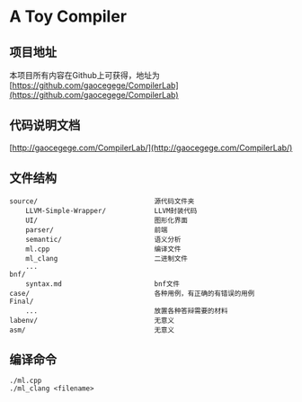# A Toy Compiler

## 项目地址

本项目所有内容在Github上可获得，地址为[https://github.com/gaocegege/CompilerLab](https://github.com/gaocegege/CompilerLab)

## 代码说明文档

[http://gaocegege.com/CompilerLab/](http://gaocegege.com/CompilerLab/)

## 文件结构

	source/								源代码文件夹
		LLVM-Simple-Wrapper/			LLVM封装代码
		UI/								图形化界面
		parser/							前端
		semantic/						语义分析
		ml.cpp							编译文件
		ml_clang						二进制文件
		...
	bnf/
		syntax.md						bnf文件
	case/								各种用例，有正确的有错误的用例
	Final/
		...								放置各种答辩需要的材料
	labenv/								无意义
	asm/								无意义
		
## 编译命令

	./ml.cpp
	./ml_clang <filename>

